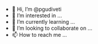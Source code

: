 - 👋 Hi, I’m @pgudiveti
- 👀 I’m interested in ...
- 🌱 I’m currently learning ...
- 💞️ I’m looking to collaborate on ...
- 📫 How to reach me ...

<!---
pgudiveti/pgudiveti is a ✨ special ✨ repository because its `README.md` (this file) appears on your GitHub profile.
You can click the Preview link to take a look at your changes.
--->
